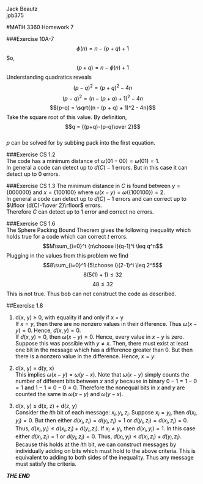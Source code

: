 <font color = black>  

Jack Beautz  
jpb375  

#MATH 3360 Homework 7  

###Exercise 10A-7
$$\phi(n) = n - (p + q) + 1$$
So,
$$(p+q) = n-\phi(n)+1$$
Understanding quadratics reveals
$$(p-q)^2 = (p+q)^2 - 4n$$
$$(p-q)^2 = (n - (p + q) + 1)^2 - 4n$$
$$(p-q) = \sqrt{(n - (p + q) + 1)^2 - 4n}$$
Take the square root of this value.
By definition,
$$q = {(p+q)-(p-q)\over 2}$$  
$p$ can be solved for by subbing pack into the first equation.  



###Exercise CS 1.2  
The code has a minimum distance of $\omega(01-00)=\omega(01)=1$.  
In general a code can detect up to $d(C)-1$ errors. But in this case
it can detect up to $0$ errors.  

###Exercise CS 1.3
The minimum distance in $C$ is found between $y=\{000000\}$ and $x=\{100100\}$ where $\omega(x-y) = \omega(\{100100\}) = 2$.  
In general a code can detect up to $d(C)-1$ errors and can correct up to $\lfloor {d(C)-1\over 2}\rfloor$ errors.  
Therefore $C$ can detect up to 1 error and correct no errors.  

###Exercise CS 1.6  
The Sphere Packing Bound Theorem gives the following inequality which holds true for a code which can correct $t$ errors.  
$$M\sum_{i=0}^t {n\choose i}(q-1)^i \leq q^n$$
Plugging in the values from this problem we find
$$8\sum_{i=0}^1 {5\choose i}(2-1)^i \leq 2^5$$
$$8(5(1)+1) \leq 32$$
$$48 \leq 32$$
This is not true. Thus bob can not construct the code as described.  

##Exercise 1.8  
1. d(x, y) ≥ 0, with equality if and only if x = y  
If $x=y$, then there are no nonzero values in their difference. Thus $\omega(x-y)=0$. Hence, $d(x,y)=0$.  
If $d(x,y) = 0$, then $\omega(x-y)=0$. Hence, every value in $x-y$ is zero. Suppose this was possible with $y\neq x$. Then, there must exist at least one bit in the message which has a difference greater than 0. But then there is a nonzero value in the difference. Hence, $x=y$.  

2. d(x, y) = d(y, x)  
This implies $\omega(x-y) = \omega(y-x)$. Note that $\omega(x-y)$ simply counts the number of different bits between $x$ and $y$ because in binary $0-1=1-0=1$ and $1-1=0-0=0$. Therefore the nonequal bits in $x$ and $y$ are counted the same in $\omega(x-y)$ and $\omega(y-x)$.  

3. d(x, y) ≤ d(x, z) + d(z, y)  
Consider the $i$th bit of each message: $x_i,y_i,z_i$.  Suppose $x_i=y_i$, then $d(x_i,y_i)=0$. But then either $d(x_i,z_i)=d(y_i,z_i)=1$ or $d(y_i,z_i)=d(x_i,z_i)=0$. Thus, $d(x_i,y_i)\leq d(x_i,z_i)+d(y_i,z_i)$.  If $x_i\neq y_i$, then $d(x_i,y_i)=1$. In this case either $d(x_i,z_i)=1$ or $d(y_i,z_i)=0$. Thus, $d(x_i,y_i)\leq d(x_i,z_i)+d(y_i,z_i)$.  
Because this holds at the $i$th bit, we can construct messages by individually adding on bits which must hold to the above criteria. This is equivalent to adding to both sides of the inequality. Thus any message must satisfy the criteria.

***THE END***
